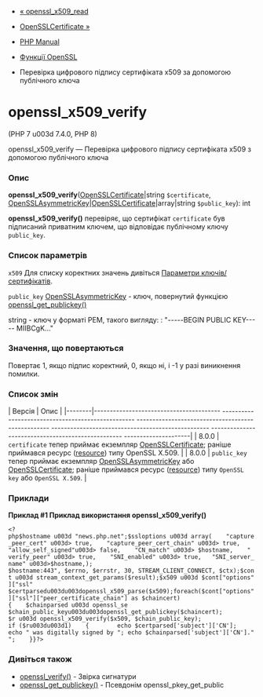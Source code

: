 - [« openssl_x509_read](function.openssl-x509-read.md)
- [OpenSSLCertificate »](class.opensslcertificate.md)

- [PHP Manual](index.md)
- [Функції OpenSSL](ref.openssl.md)
- Перевірка цифрового підпису сертифіката x509 за допомогою публічного
ключа

# openssl_x509_verify

(PHP 7 u003d 7.4.0, PHP 8)

openssl_x509_verify — Перевірка цифрового підпису сертифіката x509 з
допомогою публічного ключа

### Опис

**openssl_x509_verify**([OpenSSLCertificate](class.opensslcertificate.md)\|string
`$certificate`,
[OpenSSLAsymmetricKey](class.opensslasymmetrickey.md)\|[OpenSSLCertificate](class.opensslcertificate.md)\|array\|string
`$public_key`): int

**openssl_x509_verify()** перевіряє, що сертифікат `certificate` був
підписаний приватним ключем, що відповідає публічному ключу
`public_key`.

### Список параметрів

`x509`
Для списку коректних значень дивіться [Параметри
ключів/сертифікатів](openssl.certparams.md).

`public_key`
[OpenSSLAsymmetricKey](class.opensslasymmetrickey.md) - ключ,
повернутий функцією
[openssl_get_publickey()](function.openssl-get-publickey.md)

string - ключ у форматі PEM, такого вигляду: : "-----BEGIN PUBLIC KEY-----
MIIBCgK..."

### Значення, що повертаються

Повертає 1, якщо підпис коректний, 0, якщо ні, і -1 у разі
виникнення помилки.

### Список змін

| Версія | Опис |
|--------|---------------------------------------- -------------------------------------------------- -------------------------------------------------- -------------------------------------------------- -------------------------------------------------- ---------------------|
| 8.0.0 | `certificate` тепер приймає екземпляр [OpenSSLCertificate](class.opensslcertificate.md); раніше приймався ресурс ([resource](language.types.resource.md)) типу OpenSSL X.509. |
| 8.0.0 | `public_key` тепер приймає екземпляр [OpenSSLAsymmetricKey](class.opensslasymmetrickey.md) або [OpenSSLCertificate](class.opensslcertificate.md); раніше приймався ресурс ([resource](language.types.resource.md)) типу `OpenSSL key` або `OpenSSL X.509`. |

### Приклади

**Приклад #1 Приклад використання **openssl_x509_verify()****

` <?php$hostname u003d "news.php.net";$ssloptions u003d array(    "capture_peer_cert" u003d> true,    "capture_peer_cert_chain" u003d> true,    "allow_self_signed"u003d> false,    "CN_match" u003d> $hostname,    " verify_peer" u003d> true,    "SNI_enabled" u003d> true,   "SNI_server_name" u003d>$hostname,); $hostname:443", $errno, $errstr, 30, STREAM_CLIENT_CONNECT, $ctx);$cont u003d stream_context_get_params($result);$x509 u003d $cont["options"]["ssl" $certparsedu003du003dopenssl_x509_parse($x509);foreach($cont["options"]["ssl"]["peer_certificate_chain"] as $chaincert){    $chainparsed u003d openssl_se $chain_public_keyu003du003dopenssl_get_publickey($chaincert); $r u003d openssl_x509_verify($x509, $chain_public_key); if ($ru003du003d1)    {        echo $certparsed['subject']['CN']; echo " was digitally signed by "; echo $chainparsed['subject']['CN']."
";    }}?> `

### Дивіться також

- [openssl_verify()](function.openssl-verify.md) - Звірка сигнатури
- [openssl_get_publickey()](function.openssl-get-publickey.md) -
Псевдонім openssl_pkey_get_public
